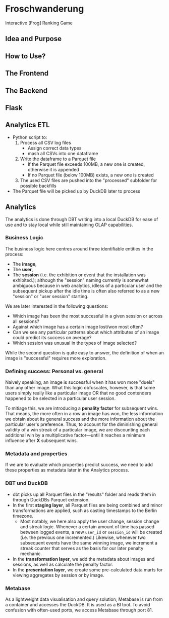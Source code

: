# Froschwanderung

Interactive [Frog] Ranking Game

## Idea and Purpose

## How to Use?

## The Frontend

## The Backend

## Flask

## Analytics ETL

- Python script to:
  1. Process all CSV log files
     - Assign correct data types
     - mash all CSVs into one dataframe
  2. Write the dataframe to a Parquet file
     - If the Parquet file exceeds 100MB, a new one is created, otherwise it is appended
     - If no Parquet file (below 100MB) exists, a new one is created
  3. The used CSV files are pushed into the "processed" subfolder for possible backfills
- The Parquet file will be picked up by DuckDB later to process

## Analytics

The analytics is done through DBT writing into a local DuckDB for ease of use and to stay local
while still maintaining OLAP capabilities.

### Business Logic

The business logic here centres around three identifiable entities in the process:

- The **image**,
- The **user**,
- The **session** (i.e. the exhibition or event that the installation was exhibited.);
  although the "session" naming currently is somewhat ambiguous because in web analytics, idless of a particular user and the subsequent pickup after the idle time is often also referred to as a new "session" or "user session" starting.

We are later interested in the following questions:

- Which image has been the most successful in a given session or across all sessions?
- Against which image has a certain image lost/won most often?
- Can we see any particular patterns about which attributes of an image could predict its success on average?
- Which session was unusual in the types of image selected?

While the second question is quite easy to answer, the definition of when an
image is "successful" requires more exploration.

### Defining success: Personal vs. general

Naively speaking, an image is successful when it has won more "duels" than any
other image. What this logic obfuscates, however, is that some users simply
really like a particular image OR that no good contenders happened to be
selected in a particular user session.

To mitiage this, we are introducing a
**penality factor** for subsequent wins. That means, the more often in a row an
image has won, the less information we obtain about its general success and the
more information about the particular user's preference. Thus, to account for the
diminishing general validity of a win streak of a particular image, we are
discounting each additional win by a multiplicative factor—until it reaches a
minimum influence after **X** subsequent wins.

### Metadata and properties

If we are to evaluate which properties predict success, we need to add these
properties as metadata later in the Analytics process.

### DBT und DuckDB

- dbt picks up all Parquet files in the "results" folder and reads them in
  through DuckDBs Parquet extension.
- In the first **staging layer**, all Parquet files are being combined and minor transformations are applied, such as casting
  timestamps to the Berlin timezone.
  - Most notably, we here also apply the user change, session change and streak logic. Whenever a certain amount of time has passed between logged events, a new `user_id` or `session_id` will be created (i.e. the previous one incremented.) Likewise,
    whenever two subsequent events have the same winning image, we increment a streak counter that serves as the basis for our later penalty mechanic.
- In the **transformation layer**, we add the metadata about images and sessions, as well as calculate the penalty factor.
- In the **presentation layer**, we create some pre-calculated data marts for viewing aggregates by session or by image.

### Metabase

As a lightweight data visualisation and query solution, Metabase is run from a container and accesses the DuckDB. It is used as a
BI tool.
To avoid confusion with often-used ports, we access Metabase through port 81.
